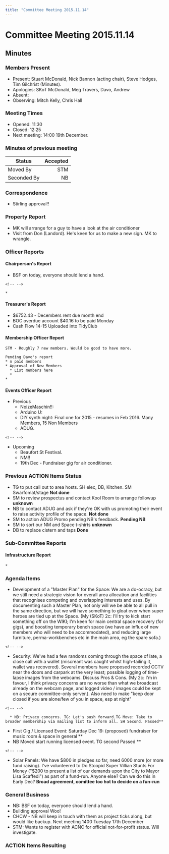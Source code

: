 ```yaml
---
title: "Committee Meeting 2015.11.14"
---
```

# Committee Meeting 2015.11.14

## Minutes

### Members Present

-   Present: Stuart McDonald, Nick Bannon (acting chair), Steve Hodges, Tim Gilchrist (Minutes).
-   Apologies: SKoT McDonald, Meg Travers, Davo, Andrew
-   Absent:
-   Observing: Mitch Kelly, Chris Hall

### Meeting Times

-   Opened: 11:30
-   Closed: 12:25
-   Next meeting: 14:00 19th December.

### Minutes of previous meeting

| Status      | Accepted |
|-------------|---------:|
| Moved By    |      STM |
| Seconded By |       NB |

### Correspondence

-   Stirling approval!!

### Property Report

-   MK will arrange for a guy to have a look at the air conditioner
-   Visit from Don (Landord). He's keen for us to make a new sign. MK to wrangle.

### Officer Reports

#### Chairperson's Report

-   BSF on today, everyone should lend a hand.

```{=html}
<!-- -->
```
    *

#### Treasurer's Report

-   \$6752.43 - Decembers rent due month end
-   BOC overdue account \$40.16 to be paid Monday
-   Cash Flow 14-15 Uploaded into TidyClub

#### Membership Officer Report

    STM - Roughly 7 new members. Would be good to have more.  

    Pending Davo's report
    * n paid members
    * Approval of New Members
      * List members here
      * 
    * 

#### Events Officer Report

-   Previous
    -   NoizeMaschin!!:
    -   Arduino U:
    -   DIY synth night: Final one for 2015 - resumes in Feb 2016. Many Members, 15 Non Members
    -   ADUG.

```{=html}
<!-- -->
```
-   Upcoming
    -   Beaufort St Festival.
    -   NM!!
    -   19th Dec - Fundraiser gig for air conditioner.

### Previous ACTION Items Status

-   TG to put call out to area hosts. SH elec, DB, Kitchen. SM Swarfomat/stage **Not done**
-   SM to review prospectus and contact Kool Room to arrange followup **unknown**
-   NB to contact ADUG and ask if they're OK with us promoting their event to raise activity profile of the space. **Not done**
-   SM to action ADUG Promo pending NB's feedback. **Pending NB**
-   SM to sort our NM and Space t-shirts **unknown**
-   DB to replace cistern and taps **Done**

### Sub-Committee Reports

#### Infrastructure Report

    * 

### Agenda Items

-   Development of a "Master Plan" for the Space: We are a do-ocracy, but we still need a strategic vision for overall area allocation and facilities that recognises competing and overlapping interests and uses. By documenting such a Master Plan, not only will we be able to all pull in the same direction, but we will have something to gloat over when super heroes are tied up at the Space. (My (SKoT) 2c: I'll try to kick start something off on the WIKI; I'm keen for main central space recovery (for gigs), and boosting temporary bench space (we have an influx of new members who will need to be accommodated), and reducing large furniture, perma-workbenches etc in the main area, eg the spare sofa.)

```{=html}
<!-- -->
```
-   Security: We've had a few randoms coming through the space of late, a close call with a wallet (miscreant was caught whilst high-tailing it, wallet was recovered). Several members have proposed recorded CCTV near the doors and carpark at the very least; possible logging of time-lapse images from the webcams. Discuss Pros & Cons. (My 2c: I'm in favour, I think privacy concerns are no worse than what we broadcast already on the webcam page, and logged video / images could be kept on a secure committee-only server.). Also need to make "keep door closed if you are alone/few of you in space, esp at night"

```{=html}
<!-- -->
```
      * NB: Privacy concerns. TG: Let's push forward.TG Move: Take to broader membership via mailing list to inform all. SH Second. Passed** 

-   First Gig / Licensed Event: Saturday Dec 19: (proposed) fundraiser for music room & space in general \*\*
-   NB Moved start running licensed event. TG second Passed \*\*

```{=html}
<!-- -->
```
-   Solar Panels: We have \$800 in pledges so far, need 6000 more (or more fund raising). I've volunteered to Do Stoopid Super Villian Stunts For Money ("\$200 to present a list of our demands upon the City to Mayor Lisa Scaffedi") as part of a fund-run. Anyone else? Can we do this in Early Dec? **Broad agreement, comittee too hot to decide on a fun-run**

### General Business

-   NB: BSF on today, everyone should lend a hand.
-   Building approval Woo!
-   CHCW - NB will keep in touch with them as project ticks along, but would like backup. Next meeting 1400 Tuesday 17th December
-   STM: Wants to register with ACNC for official not-for-profit status. Will investigate.

### ACTION Items Resulting
